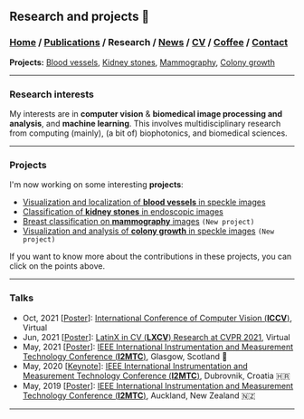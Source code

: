 ## Research and projects 📓
###  [Home](/index) / [Publications](/publications) / Research / [News](/news) / [CV](/brief_cv) / [Coffee](/coffee) / [Contact](/contact)
**Projects:** [Blood vessels](/bloodvessels), [Kidney stones](/kidneystones), [Mammography](/mammography), [Colony growth](/colonygrowth)

--- 

### Research interests

  
My interests are in **computer vision** & **biomedical image processing and analysis**, and **machine learning**. This involves multidisciplinary research from computing (mainly), (a bit of) biophotonics, and biomedical sciences. 
  
---
  
### Projects


I'm now working on some interesting **projects**:
*  [Visualization and localization of **blood vessels** in speckle images](/bloodvessels)
*  [Classification of **kidney stones** in endoscopic images](/kidneystones)
*  [Breast classification on **mammography** images](/mammography) `(New project)`
*  [Visualization and analysis of **colony growth** in speckle images](/colonygrowth) `(New project)`

If you want to know more about the contributions in these projects, you can click on the points above.

---


### Talks

* Oct, 2021 [[Poster](/images/iccv_poster.pdf)]: [International Conference of Computer Vision (**ICCV**)](https://www.latinxinai.org/cvpr-2021-about), Virtual
* Jun, 2021 [[Poster](https://research.latinxinai.org/papers/cvpr/2021/png/6_poster_06.png)]: [LatinX in CV (**LXCV**) Research at CVPR 2021](https://www.latinxinai.org/cvpr-2021-about), Virtual 
* May, 2021 [[Poster](https://www.researchgate.net/publication/350372727_Localization_of_Blood_Vessels_in_In-Vitro_LSCI_Images_with_K-Means)]: [IEEE International Instrumentation and Measurement Technology Conference (**I2MTC**)](https://i2mtc2021.ieee-ims.org), Glasgow, Scotland 🏴󠁧󠁢󠁳󠁣󠁴󠁿
* May, 2020 [[Keynote](https://www.researchgate.net/publication/341626117_Effect_of_the_Exposure_Time_in_Laser_Speckle_Imaging_for_Improving_Blood_Vessels_Localization_a_Wavelet_Approach)]: [IEEE International Instrumentation and Measurement Technology Conference (**I2MTC**)](https://i2mtc2020.ieee-ims.org), Dubrovnik, Croatia 🇭🇷
* May, 2019 [[Poster](https://www.researchgate.net/publication/333146308_Visualization_of_in-vitro_Blood_Vessels_in_Contrast_Images_Based_on_Discrete_Wavelet_Transform_Decomposition)]: [IEEE International Instrumentation and Measurement Technology Conference (**I2MTC**)](https://i2mtc2020.ieee-ims.org), Auckland, New Zealand 🇳🇿

---

